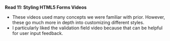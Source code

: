 **Read 11: Styling HTML5 Forms Videos**

* These videos used many concepts we were familiar with prior. However, these go much more in depth into customizing different styles.
* I particularly liked the validation field video because that can be helpful for user input feedback.